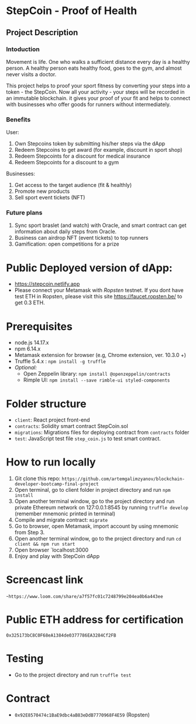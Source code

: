 # StepCoin - Proof of Health

## Project Description
### Intoduction
Movement is life. One who walks a sufficient distance every day is a healthy person.  A healthy person eats healthy food, goes to the gym, and almost never visits a doctor.  

This project helps to proof your sport fitness by converting your steps into a token - the StepCoin.   Now all your activity - your steps will be recorded in an immutable blockchain. it gives your proof of your fit and helps to connect with businesses who offer goods for runners without intermediately.

### Benefits
User: 
1. Own Stepcoins token by submitting his/her steps via the dApp
2. Redeem Stepcoins to get award (for example, discount in sport shop)
3. Redeem Stepcoints for a discount for medical insurance 
4. Redeem Stepcoints for a discount to a gym

Businesses:
1. Get access to the target audience (fit & healthly)
2. Promote new products
3. Sell sport event tickets (NFT)

### Future plans
1. Sync sport braslet (and watch) with Oracle, and smart contract can get information about daily steps from Oracle.
2. Business can airdrop NFT (event tickets) to top runners
3. Gamification: open competitions for a prize


# Public Deployed version of dApp:
- https://stepcoin.netlify.app 
- Please connect your Metamask with *Ropsten* testnet. If you dont have test ETH in Ropsten, please visit this site https://faucet.ropsten.be/ to get 0.3 ETH.
 
# Prerequisites
- node.js 14.17.x
- npm 6.14.x
- Metamask extension for browser (e.g, Chrome extension, ver. 10.3.0 +)
- Truffle 5.4.x : `npm install -g truffle`
- <i>Optional:</i>
    - Open Zeppelin library: `npm install @openzeppelin/contracts`
    - Rimple UI: `npm install --save rimble-ui styled-components`

# Folder structure
- `client`: React project front-end
- `contracts`: Solidity smart contract StepCoin.sol
- `migrations`: Migrations files for deploying contract from `contracts` folder
- `test`: JavaScript test file `step_coin.js` to test smart contract.


# How to run locally
1. Git clone this repo: `https://github.com/artemgalimzyanov/blockchain-developer-bootcamp-final-project`
2. Open terminal, go to client folder in project directory and run `npm install`
3. Open another terminal window, go to the project directory and run private Ethereum network on 127:0.0.1:8545 by running `truffle develop` (remember mnemonic printed in terminal)
4. Compile and migrate contract: `migrate`
5. Go to browser, open Metamask, import account by using mnemonic from Step 3.
6. Open another terminal window, go to the project directory and run `cd client && npm run start`
7. Open browser `localhost:3000
8. Enjoy and play with StepCoin dApp


# Screencast link
-`https://www.loom.com/share/a7f57fc01c7248799e204ea0b6a443ee`

# Public ETH address for certification
`0x325173bC8C0F68eA1384de0377786EA3284Cf2FB`

# Testing
- Go to the project directory and run `truffle test`

# Contract
- `0x92E8570474c1BaE9dbc4aB83eDdB7770968F4E59` (Ropsten)
